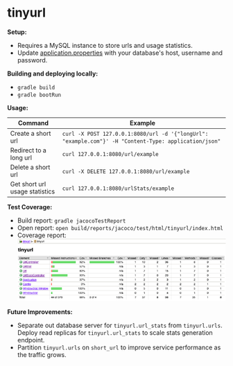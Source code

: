 # tinyurl

**Setup:**

* Requires a MySQL instance to store urls and usage statistics.
* Update [application.properties](src/main/resources/application.properties) with your database's host, username and password.

**Building and deploying locally:**

* `gradle build`
* `gradle bootRun`

**Usage:**

| Command                        | Example                                                                                               |
|--------------------------------|-------------------------------------------------------------------------------------------------------|
| Create a short url             | `curl -X POST 127.0.0.1:8080/url -d '{"longUrl": "example.com"}' -H "Content-Type: application/json"` |
| Redirect to a long url         | `curl 127.0.0.1:8080/url/example`                                                                     |
| Delete a short url             | `curl -X DELETE 127.0.0.1:8080/url/example`                                                           |
| Get short url usage statistics | `curl 127.0.0.1:8080/urlStats/example`                                                                |

**Test Coverage:**

* Build report: `gradle jacocoTestReport`
* Open report: `open build/reports/jacoco/test/html/tinyurl/index.html`
* Coverage report:
  ![test-coverage-report.png](src%2Ftest%2Fresources%2Ftest-coverage-report.png)

**Future Improvements:**
* Separate out database server for `tinyurl.url_stats` from `tinyurl.urls`. Deploy read replicas for `tinyurl.url_stats` to scale stats generation endpoint.
* Partition `tinyurl.urls` on `short_url` to improve service performance as the traffic grows.
